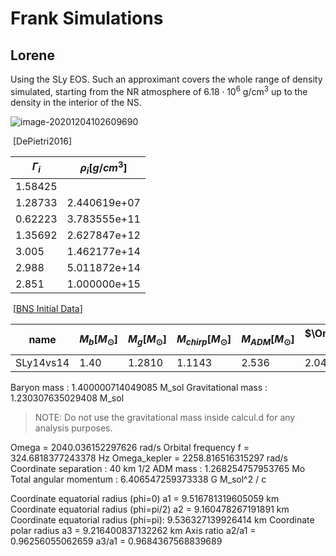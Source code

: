 # Frank Simulations

## Lorene

Using the SLy EOS. Such an approximant covers the whole range of density simulated, starting from the NR atmosphere of $6.18 \cdot 10^{6} \mathrm{~g} / \mathrm{cm}^{3}$ up to the density in the interior of the NS.

![image-20201204102609690](https://tva1.sinaimg.cn/large/0081Kckwly1glbn31nyj8j31500u044q.jpg)

​																														[DePietri2016]


| $\Gamma_{i}$ | $\rho_{i} [g/cm^{3}]$ |
| ------------ | --------------------- |
| 1.58425      |                       |
| 1.28733      | 2.440619e+07          |
| 0.62223      | 3.783555e+11          |
| 1.35692      | 2.627847e+12          |
| 3.005        | 1.462177e+14          |
| 2.988        | 5.011872e+14          |
| 2.851        | 1.000000e+15          |

​																													[[BNS Initial Data](https://aspire.rit.edu/content/data/bns-initial-data)]


| name      | $M_{b}[M_{\odot}]$ | $M_{g}[M_{\odot}]$ | $M_{chirp} [M_{\odot}]$ | $M_{ADM}[M_{\odot}]$ | $\Omega[\frac{krad}{s}]$ | $J[\frac{GM_{\odot}^2}{c}]$ | $d [km]$ |
| --------- | ------------------ | ------------------ | ----------------------- | -------------------- | ------------------------ | --------------------------- | -------- |
| SLy14vs14 | 1.40               | 1.2810             | 1.1143                  | 2.536                | 2.040                    | 6.405                       | 40       |


Baryon mass :        1.400000714049085 M_sol
Gravitational mass : 1.230307635029408 M_sol

> NOTE: Do not use the gravitational mass inside calcul.d for any analysis purposes.

Omega = 2040.036152297626 rad/s                															Orbital frequency f = 324.6818377243378 Hz
Omega_kepler = 2258.816516315297 rad/s
Coordinate separation : 40 km
1/2 ADM mass :        1.268254757953765 Mo
Total angular momentum : 6.406547259373338 G M_sol^2 / c

Coordinate equatorial radius (phi=0) a1 =    9.516781319605059 km
Coordinate equatorial radius (phi=pi/2) a2 = 9.160478267191891 km
Coordinate equatorial radius (phi=pi):       9.536327139926414 km
Coordinate polar radius a3 =                 9.216400837132262 km
Axis ratio a2/a1 = 0.96256055062659  a3/a1 = 0.9684367568839689